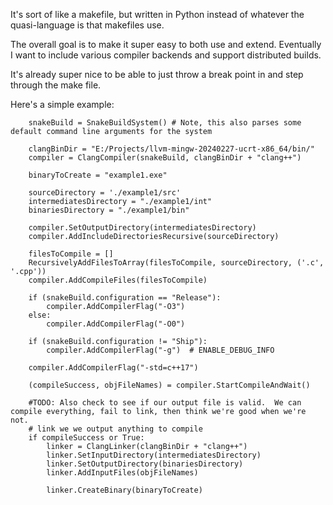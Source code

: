 It's sort of like a makefile, but written in Python instead of whatever the quasi-language is that makefiles use. 

The overall goal is to make it super easy to both use and extend.  Eventually I want to include various compiler backends and support distributed builds.

It's already super nice to be able to just throw a break point in and step through the make file.

Here's a simple example:

```
    snakeBuild = SnakeBuildSystem() # Note, this also parses some default command line arguments for the system

    clangBinDir = "E:/Projects/llvm-mingw-20240227-ucrt-x86_64/bin/"
    compiler = ClangCompiler(snakeBuild, clangBinDir + "clang++")

    binaryToCreate = "example1.exe"
    
    sourceDirectory = './example1/src'
    intermediatesDirectory = "./example1/int"
    binariesDirectory = "./example1/bin"

    compiler.SetOutputDirectory(intermediatesDirectory)
    compiler.AddIncludeDirectoriesRecursive(sourceDirectory)
        
    filesToCompile = []
    RecursivelyAddFilesToArray(filesToCompile, sourceDirectory, ('.c', '.cpp'))
    compiler.AddCompileFiles(filesToCompile)

    if (snakeBuild.configuration == "Release"):
        compiler.AddCompilerFlag("-O3")
    else:
        compiler.AddCompilerFlag("-O0")

    if (snakeBuild.configuration != "Ship"):
        compiler.AddCompilerFlag("-g")  # ENABLE_DEBUG_INFO

    compiler.AddCompilerFlag("-std=c++17")

    (compileSuccess, objFileNames) = compiler.StartCompileAndWait()

    #TODO: Also check to see if our output file is valid.  We can compile everything, fail to link, then think we're good when we're not.
    # link we we output anything to compile
    if compileSuccess or True:
        linker = ClangLinker(clangBinDir + "clang++")
        linker.SetInputDirectory(intermediatesDirectory)
        linker.SetOutputDirectory(binariesDirectory)
        linker.AddInputFiles(objFileNames)

        linker.CreateBinary(binaryToCreate)
```
